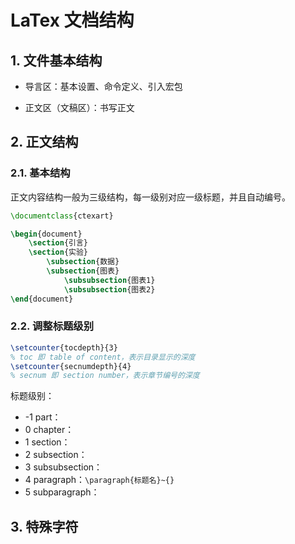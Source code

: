 # LaTex 文档结构

## 1. 文件基本结构

- 导言区：基本设置、命令定义、引入宏包

- 正文区（文稿区）：书写正文

## 2. 正文结构

### 2.1. 基本结构

正文内容结构一般为三级结构，每一级别对应一级标题，并且自动编号。

```latex
\documentclass{ctexart}

\begin{document}
	\section{引言}
	\section{实验}
		\subsection{数据}
		\subsection{图表}
			\subsubsection{图表1}
			\subsubsection{图表2}
\end{document}
```

### 2.2. 调整标题级别

```latex
\setcounter{tocdepth}{3}    
% toc 即 table of content，表示目录显示的深度
\setcounter{secnumdepth}{4} 
% secnum 即 section number，表示章节编号的深度
```

标题级别：

- -1 part：
- 0 chapter：
- 1 section：
- 2 subsection：
- 3 subsubsection：
- 4 paragraph：`\paragraph{标题名}~{}`
- 5 subparagraph：

## 3. 特殊字符